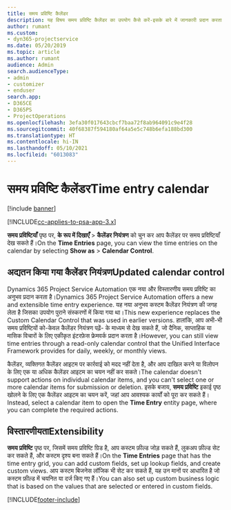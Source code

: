 ```yaml
---
title: समय प्रविष्टि कैलेंडर
description: यह विषय समय प्रविष्टि कैलेंडर का उपयोग कैसे करें-इसके बारे में जानकारी प्रदान करता है।
author: rumant
ms.custom:
- dyn365-projectservice
ms.date: 05/20/2019
ms.topic: article
ms.author: rumant
audience: Admin
search.audienceType:
- admin
- customizer
- enduser
search.app:
- D365CE
- D365PS
- ProjectOperations
ms.openlocfilehash: 3efa30f017643cbcf7baa72f8ab964091c9e4f28
ms.sourcegitcommit: 40f68387f594180af64a5e5c748b6efa188bd300
ms.translationtype: HT
ms.contentlocale: hi-IN
ms.lasthandoff: 05/10/2021
ms.locfileid: "6013083"
---
```

# <a name="time-entry-calendar"></a><span data-ttu-id="509b7-103">समय प्रविष्टि कैलेंडर</span><span class="sxs-lookup"><span data-stu-id="509b7-103">Time entry calendar</span></span>

[!include [banner](../includes/psa-now-project-operations.md)]

[!INCLUDE[cc-applies-to-psa-app-3.x](../includes/cc-applies-to-psa-app-3x.md)]

<span data-ttu-id="509b7-104">**समय प्रविष्टियाँ** पृष्ठ पर, **के रूप में दिखाएँ** \> **कैलेंडर नियंत्रण** को चुन कर आप कैलेंडर पर समय प्रविष्टियाँ देख सकते हैं।</span><span class="sxs-lookup"><span data-stu-id="509b7-104">On the **Time Entries** page, you can view the time entries on the calendar by selecting **Show as** \> **Calendar Control**.</span></span>

## <a name="updated-calendar-control"></a><span data-ttu-id="509b7-105">अद्यतन किया गया कैलेंडर नियंत्रण</span><span class="sxs-lookup"><span data-stu-id="509b7-105">Updated calendar control</span></span>

<span data-ttu-id="509b7-106">Dynamics 365 Project Service Automation एक नया और विस्तारणीय समय प्रविष्टि का अनुभव प्रदान करता है।</span><span class="sxs-lookup"><span data-stu-id="509b7-106">Dynamics 365 Project Service Automation offers a new and extensible time entry experience.</span></span> <span data-ttu-id="509b7-107">यह नया अनुभव कस्टम कैलेंडर नियंत्रण की जगह लेता है जिसका उपयोग पुराने संस्करणों में किया गया था।</span><span class="sxs-lookup"><span data-stu-id="509b7-107">This new experience replaces the Custom Calendar Control that was used in earlier versions.</span></span> <span data-ttu-id="509b7-108">हालांकि, आप अभी-भी समय प्रविष्टियों को-केवल कैलेंडर नियंत्रण पढ़ें- के माध्यम से देख सकते हैं, जो दैनिक, साप्ताहिक या मासिक विचारों के लिए एकीकृत इंटरफ़ेस फ्रेमवर्क प्रदान करता है।</span><span class="sxs-lookup"><span data-stu-id="509b7-108">However, you can still view time entries through a read-only calendar control that the Unified Interface Framework provides for daily, weekly, or monthly views.</span></span>

<span data-ttu-id="509b7-109">कैलेंडर, व्यक्तिगत कैलेंडर आइटम पर कार्रवाई को मदद नहीं देता है, और आप दाखिल करने या विलोपन के लिए एक या अधिक कैलेंडर आइटम का चयन नहीं कर सकते।</span><span class="sxs-lookup"><span data-stu-id="509b7-109">The calendar doesn't support actions on individual calendar items, and you can't select one or more calendar items for submission or deletion.</span></span> <span data-ttu-id="509b7-110">इसके बजाय, **समय प्रविष्टि** इकाई पृष्ठ खोलने के लिए एक कैलेंडर आइटम का चयन करें, जहां आप आवश्यक कार्यों को पूरा कर सकते हैं।</span><span class="sxs-lookup"><span data-stu-id="509b7-110">Instead, select a calendar item to open the **Time Entry** entity page, where you can complete the required actions.</span></span>

## <a name="extensibility"></a><span data-ttu-id="509b7-111">विस्तारणीयता</span><span class="sxs-lookup"><span data-stu-id="509b7-111">Extensibility</span></span>

<span data-ttu-id="509b7-112">**समय प्रविष्टि** पृष्ठ पर, जिसमें समय प्रविष्टि ग्रिड है, आप कस्टम फ़ील्ड जोड़ सकते हैं, लुकअप फ़ील्ड सेट कर सकते हैं, और कस्टम दृश्य बना सकते हैं।</span><span class="sxs-lookup"><span data-stu-id="509b7-112">On the **Time Entries** page that has the time entry grid, you can add custom fields, set up lookup fields, and create custom views.</span></span> <span data-ttu-id="509b7-113">आप कस्टम बिजनेस लॉजिक भी सेट कर सकते हैं, यह उन मानों पर आधारित है जो कस्टम फ़ील्ड में चयनित या दर्ज किए गए हैं।</span><span class="sxs-lookup"><span data-stu-id="509b7-113">You can also set up custom business logic that is based on the values that are selected or entered in custom fields.</span></span>


[!INCLUDE[footer-include](../includes/footer-banner.md)]
